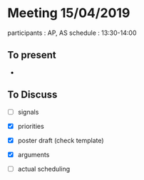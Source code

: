 # Meeting 15/04/2019

participants : AP, AS
schedule : 13:30-14:00

## To present

- 

## To Discuss

- [ ] signals
- [x] priorities
- [x] poster draft (check template)
- [x] arguments
- [ ] actual scheduling

